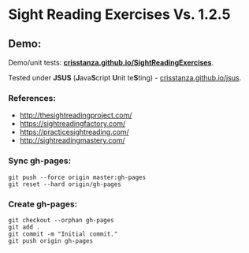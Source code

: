 # Sight Reading Exercises Vs. 1.2.5

## Demo:

Demo/unit tests: <a href="http://crisstanza.github.io/SightReadingExercises/" target="_blank"><b>crisstanza.github.io/SightReadingExercises</b></a>.

Tested under <b>JSUS</b> (<b>J</b>ava<b>S</b>cript <b>U</b>nit te<b>S</b>ting) - <a href="http://crisstanza.github.io/jsus/" target="_blank">crisstanza.github.io/jsus</a>.



### References:

* http://thesightreadingproject.com/
* https://sightreadingfactory.com/
* https://practicesightreading.com/
* http://sightreadingmastery.com/



### Sync gh-pages:

```
git push --force origin master:gh-pages
git reset --hard origin/gh-pages
```


### Create gh-pages:

```
git checkout --orphan gh-pages
git add .
git commit -m "Initial commit."
git push origin gh-pages
```
